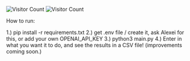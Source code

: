 ![Visitor Count](https://visitor-badge.glitch.me/badge?page_id=aalxi.ChiralAI)
![Visitor Count](https://visitor-badge.glitch.me/badge?page_id=aalxi.ChiralAI)




How to run:

1.) pip install -r requirements.txt 2.) get .env file / create it, ask 
Alexei for this, or add your own OPENAI_API_KEY 3.) python3 main.py 4.) 
Enter in what you want it to do, and see the results in a CSV file! 
(improvements coming soon.)

